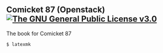 ## Comicket 87 (Openstack) [![The GNU General Public License v3.0](http://img.shields.io/badge/license-GPLv3-blue.svg?style=flat)](https://github.com/Project-VI/c87/blob/master/LICENSE)

The book for Comicket 87

```
$ latexmk
```
